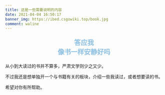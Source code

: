 ```yaml
---
title: 这是一些需要说明的内容
date: 2021-04-04 16:50:17
banner_img: https://ibed.csgowiki.top/book.jpg
comment: waline
---
```



<p style="text-align:center;color:#8EC0E4;font-size:1.5em;font-weight: bold;">
答应我
<br>
像书一样安静好吗
</p>

从小到大读过的书并不算多，严肃文学则少之又少。

不过我还是想单独开一个与书籍有关的板块，介绍一些我读过，或者想要读的书。

希望对你有所帮助。